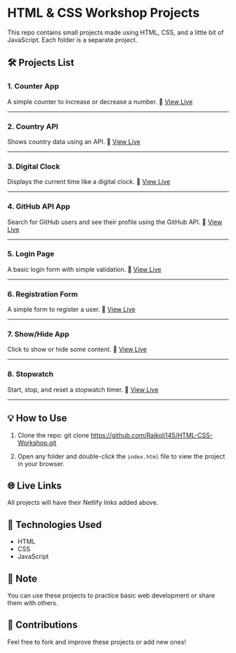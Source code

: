 # HTML & CSS Workshop Projects

This repo contains small projects made using HTML, CSS, and a little bit of JavaScript. Each folder is a separate project.

## 🛠 Projects List

### 1. Counter App
A simple counter to increase or decrease a number.
🔗 [View Live](https://your-netlify-link-here.netlify.app)

---

### 2. Country API
Shows country data using an API.
🔗 [View Live](https://your-netlify-link-here.netlify.app)

---

### 3. Digital Clock
Displays the current time like a digital clock.
🔗 [View Live](https://your-netlify-link-here.netlify.app)

---

### 4. GitHub API App
Search for GitHub users and see their profile using the GitHub API.
🔗 [View Live](https://your-netlify-link-here.netlify.app)

---

### 5. Login Page
A basic login form with simple validation.
🔗 [View Live](https://your-netlify-link-here.netlify.app)

---

### 6. Registration Form
A simple form to register a user.
🔗 [View Live](https://your-netlify-link-here.netlify.app)

---

### 7. Show/Hide App
Click to show or hide some content.
🔗 [View Live](https://your-netlify-link-here.netlify.app)

---

### 8. Stopwatch
Start, stop, and reset a stopwatch timer.
🔗 [View Live](https://your-netlify-link-here.netlify.app)

---

## 💡 How to Use

1. Clone the repo:
git clone https://github.com/Rajkoli145/HTML-CSS-Workshop.git


2. Open any folder and double-click the `index.html` file to view the project in your browser.

## 🌐 Live Links

All projects will have their Netlify links added above.

## 📂 Technologies Used

- HTML
- CSS
- JavaScript

## 📌 Note

You can use these projects to practice basic web development or share them with others.

## 🙌 Contributions

Feel free to fork and improve these projects or add new ones!


